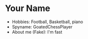 # Your Name


- Hobbies: Football, Basketball, piano
- Spyname: GoatedChessPlayer
- About me (Fake): I'm fast

